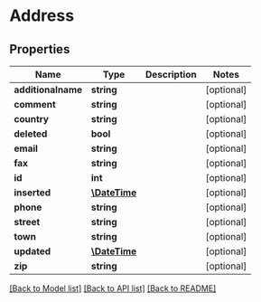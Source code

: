 # Address

## Properties
Name | Type | Description | Notes
------------ | ------------- | ------------- | -------------
**additionalname** | **string** |  | [optional] 
**comment** | **string** |  | [optional] 
**country** | **string** |  | [optional] 
**deleted** | **bool** |  | [optional] 
**email** | **string** |  | [optional] 
**fax** | **string** |  | [optional] 
**id** | **int** |  | [optional] 
**inserted** | [**\DateTime**](\DateTime.md) |  | [optional] 
**phone** | **string** |  | [optional] 
**street** | **string** |  | [optional] 
**town** | **string** |  | [optional] 
**updated** | [**\DateTime**](\DateTime.md) |  | [optional] 
**zip** | **string** |  | [optional] 

[[Back to Model list]](../../README.md#documentation-for-models) [[Back to API list]](../../README.md#documentation-for-api-endpoints) [[Back to README]](../../README.md)

